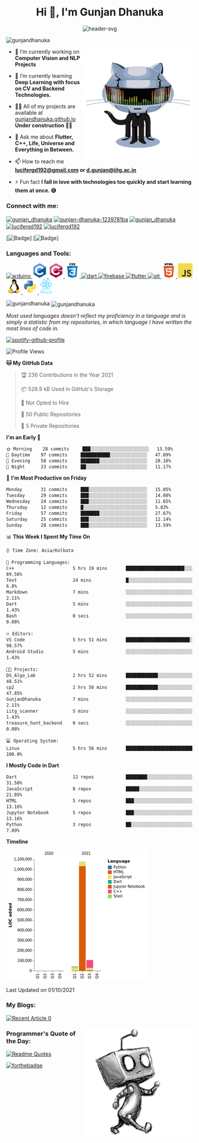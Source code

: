 <!-- [![Header](https://github.com/GunjanDhanuka/GunjanDhanuka/blob/main/20210418_155832_0000.png "Header")](https://gunjandhanuka.github.io/) -->
<h1 align="center">Hi 👋, I'm Gunjan Dhanuka</h1>

<p align="center"> <img src="https://readme-typing-svg.herokuapp.com?font=Ubuntu&color=040D11&size=30&center=true&vCenter=true&width=500&lines=Student+Developer.;Exploring+ML%2C+AI+and+DL.;Occasional+Competitive+Programmer.;Lifelong+Learner.;Waiting+to+Travel+the+World.;Mesmerized+by+Sci-Tech." alt="header-svg" /> </p>

<p align="left"> <img src="https://komarev.com/ghpvc/?username=gunjandhanuka&label=Profile%20views&color=0e75b6&style=flat" alt="gunjandhanuka" /> </p>
<img align="right" src="./assets/daftpunktocat-thomas.gif" alt="daftpunktocat" height="300" width="300"/>

- 🔭 I’m currently working on **Computer Vision and NLP Projects**

- 🌱 I’m currently learning **Deep Learning with focus on CV and Backend Technologies.**

- 👨‍💻 All of my projects are available at [gunjandhanuka.github.io](gunjandhanuka.github.io) **Under construction 👷‍♂️**

- 💬 Ask me about **Flutter, C++, Life, Universe and Everything in Between.**

- 📫 How to reach me **lucifergd192@gmail.com or d.gunjan@iitg.ac.in**

- ⚡ Fun fact **I fall in love with technologies too quickly and start learning them at once. 😅**



<h3 align="left">Connect with me:</h3>
<p align="left">
<a href="https://twitter.com/gunjan_dhanuka" target="blank"><img align="center" src="https://raw.githubusercontent.com/rahuldkjain/github-profile-readme-generator/22064237dce9d9052582c108ace3c161b646dfd9/src/images/icons/Social/twitter.svg" alt="gunjan_dhanuka" height="30" width="40" /></a>
<a href="https://linkedin.com/in/gunjan-dhanuka-1239781ba" target="blank"><img align="center" src="https://raw.githubusercontent.com/rahuldkjain/github-profile-readme-generator/22064237dce9d9052582c108ace3c161b646dfd9/src/images/icons/Social/linked-in-alt.svg" alt="gunjan-dhanuka-1239781ba" height="30" width="40" /></a>
<a href="https://instagram.com/gunjan_dhanuka" target="blank"><img align="center" src="https://raw.githubusercontent.com/rahuldkjain/github-profile-readme-generator/22064237dce9d9052582c108ace3c161b646dfd9/src/images/icons/Social/instagram.svg" alt="gunjan_dhanuka" height="30" width="40" /></a>
<a href="https://www.codechef.com/users/lucifergd192" target="blank"><img align="center" src="https://cdn.jsdelivr.net/npm/simple-icons@3.1.0/icons/codechef.svg" alt="lucifergd192" height="30" width="40" /></a>
<a href="https://codeforces.com/profile/lucifergd192" target="blank"><img align="center" src="https://cdn.jsdelivr.net/npm/simple-icons@3.0.1/icons/codeforces.svg" alt="lucifergd192" height="30" width="40" /></a>
</p>

[![Badge](https://cp-logo.vercel.app/codechef/lucifergd192?logo=true)]
[![Badge](https://cp-logo.vercel.app/codeforces/lucifergd192?logo=true)]


<h3 align="left">Languages and Tools:</h3>
<p align="left"> <a href="https://www.arduino.cc/" target="_blank"> <img src="https://cdn.worldvectorlogo.com/logos/arduino-1.svg" alt="arduino" width="40" height="40"/> </a> <a href="https://www.cprogramming.com/" target="_blank"> <img src="https://raw.githubusercontent.com/devicons/devicon/master/icons/c/c-original.svg" alt="c" width="40" height="40"/> </a> <a href="https://www.w3schools.com/cpp/" target="_blank"> <img src="https://raw.githubusercontent.com/devicons/devicon/master/icons/cplusplus/cplusplus-original.svg" alt="cplusplus" width="40" height="40"/> </a> <a href="https://www.w3schools.com/css/" target="_blank"> <img src="https://raw.githubusercontent.com/devicons/devicon/master/icons/css3/css3-original-wordmark.svg" alt="css3" width="40" height="40"/> </a> <a href="https://dart.dev" target="_blank"> <img src="https://www.vectorlogo.zone/logos/dartlang/dartlang-icon.svg" alt="dart" width="40" height="40"/> </a> <a href="https://firebase.google.com/" target="_blank"> <img src="https://www.vectorlogo.zone/logos/firebase/firebase-icon.svg" alt="firebase" width="40" height="40"/> </a> <a href="https://flutter.dev" target="_blank"> <img src="https://www.vectorlogo.zone/logos/flutterio/flutterio-icon.svg" alt="flutter" width="40" height="40"/> </a> <a href="https://git-scm.com/" target="_blank"> <img src="https://www.vectorlogo.zone/logos/git-scm/git-scm-icon.svg" alt="git" width="40" height="40"/> </a> <a href="https://www.w3.org/html/" target="_blank"> <img src="https://raw.githubusercontent.com/devicons/devicon/master/icons/html5/html5-original-wordmark.svg" alt="html5" width="40" height="40"/> </a> <a href="https://developer.mozilla.org/en-US/docs/Web/JavaScript" target="_blank"> <img src="https://raw.githubusercontent.com/devicons/devicon/master/icons/javascript/javascript-original.svg" alt="javascript" width="40" height="40"/> </a> <a href="https://www.linux.org/" target="_blank"> <img src="https://raw.githubusercontent.com/devicons/devicon/master/icons/linux/linux-original.svg" alt="linux" width="40" height="40"/> </a> <a href="https://www.python.org" target="_blank"> <img src="https://raw.githubusercontent.com/devicons/devicon/master/icons/python/python-original.svg" alt="python" width="40" height="40"/> </a> <a href="https://reactjs.org/" target="_blank"> <img src="https://raw.githubusercontent.com/devicons/devicon/master/icons/react/react-original-wordmark.svg" alt="react" width="40" height="40"/> </a> </p>

<p><img align="left" src="https://github-readme-stats.vercel.app/api/top-langs?username=gunjandhanuka&show_icons=true&locale=en" alt="gunjandhanuka" /></p>


<p>&nbsp;<img align="center" src="https://github-readme-stats.vercel.app/api?username=gunjandhanuka&show_icons=true&locale=en" alt="gunjandhanuka" /></p>

_Most used languages doesn't reflect my proficiency in a language and is simply a statistic from my repositories, in which language I have written the most lines of code in._

[![spotify-github-profile](https://spotify-github-profile.vercel.app/api/view?uid=zj5tpnsxpdx85fjpnd0ftuqlx&cover_image=true&theme=novatorem)](https://github.com/kittinan/spotify-github-profile)

<!-- ![Metrics](https://metrics.lecoq.io/GunjanDhanuka?template=classic&config.timezone=Asia%2FCalcutta) -->

<!--START_SECTION:waka-->
![Profile Views](http://img.shields.io/badge/Profile%20Views-8-blue)

**🐱 My GitHub Data** 

> 🏆 236 Contributions in the Year 2021
 > 
> 📦 528.9 kB Used in GitHub's Storage 
 > 
> 🚫 Not Opted to Hire
 > 
> 📜 50 Public Repositories 
 > 
> 🔑 5 Private Repositories  
 > 
**I'm an Early 🐤** 

```text
🌞 Morning    28 commits     ███░░░░░░░░░░░░░░░░░░░░░░   13.59% 
🌆 Daytime    97 commits     ███████████░░░░░░░░░░░░░░   47.09% 
🌃 Evening    58 commits     ███████░░░░░░░░░░░░░░░░░░   28.16% 
🌙 Night      23 commits     ██░░░░░░░░░░░░░░░░░░░░░░░   11.17%

```
📅 **I'm Most Productive on Friday** 

```text
Monday       31 commits     ███░░░░░░░░░░░░░░░░░░░░░░   15.05% 
Tuesday      29 commits     ███░░░░░░░░░░░░░░░░░░░░░░   14.08% 
Wednesday    24 commits     ███░░░░░░░░░░░░░░░░░░░░░░   11.65% 
Thursday     12 commits     █░░░░░░░░░░░░░░░░░░░░░░░░   5.83% 
Friday       57 commits     ███████░░░░░░░░░░░░░░░░░░   27.67% 
Saturday     25 commits     ███░░░░░░░░░░░░░░░░░░░░░░   12.14% 
Sunday       28 commits     ███░░░░░░░░░░░░░░░░░░░░░░   13.59%

```


📊 **This Week I Spent My Time On** 

```text
⌚︎ Time Zone: Asia/Kolkata

💬 Programming Languages: 
C++                      5 hrs 19 mins       ██████████████████████░░░   89.56% 
Text                     24 mins             █░░░░░░░░░░░░░░░░░░░░░░░░   6.8% 
Markdown                 7 mins              ░░░░░░░░░░░░░░░░░░░░░░░░░   2.11% 
Dart                     5 mins              ░░░░░░░░░░░░░░░░░░░░░░░░░   1.43% 
Bash                     0 secs              ░░░░░░░░░░░░░░░░░░░░░░░░░   0.08%

🔥 Editors: 
VS Code                  5 hrs 51 mins       ████████████████████████░   98.57% 
Android Studio           5 mins              ░░░░░░░░░░░░░░░░░░░░░░░░░   1.43%

🐱‍💻 Projects: 
DS_Algo_Lab              2 hrs 52 mins       ████████████░░░░░░░░░░░░░   48.51% 
cp2                      2 hrs 50 mins       ████████████░░░░░░░░░░░░░   47.85% 
GunjanDhanuka            7 mins              ░░░░░░░░░░░░░░░░░░░░░░░░░   2.11% 
iitg_scanner             5 mins              ░░░░░░░░░░░░░░░░░░░░░░░░░   1.43% 
treasure_hunt_backend    0 secs              ░░░░░░░░░░░░░░░░░░░░░░░░░   0.08%

💻 Operating System: 
Linux                    5 hrs 56 mins       █████████████████████████   100.0%

```

**I Mostly Code in Dart** 

```text
Dart                     12 repos            ████████░░░░░░░░░░░░░░░░░   31.58% 
JavaScript               8 repos             █████░░░░░░░░░░░░░░░░░░░░   21.05% 
HTML                     5 repos             ███░░░░░░░░░░░░░░░░░░░░░░   13.16% 
Jupyter Notebook         5 repos             ███░░░░░░░░░░░░░░░░░░░░░░   13.16% 
Python                   3 repos             ██░░░░░░░░░░░░░░░░░░░░░░░   7.89%

```


**Timeline**

![Chart not found](https://raw.githubusercontent.com/GunjanDhanuka/GunjanDhanuka/main/charts/bar_graph.png) 


 Last Updated on 01/10/2021
<!--END_SECTION:waka-->


### My Blogs:
<a target="_blank" href="https://gunjan-dhanuka.medium.com/freshman-year-at-iit-guwahati-ecfb8d8032cb"> <img src="https://github-readme-medium-recent-article.vercel.app/medium/@gunjan-dhanuka/0" alt="Recent Article 0"/> </a>


<img align="right" src="./assets/robot.gif" alt="robot" height="300" width="300"/>
<h3>Programmer's Quote of the Day:</h3>

[![Readme Quotes](https://quotes-github-readme.vercel.app/api?type=horizontal)](https://github.com/piyushsuthar/github-readme-quotes)

[![forthebadge](https://forthebadge.com/images/badges/built-with-love.svg)](https://forthebadge.com)


